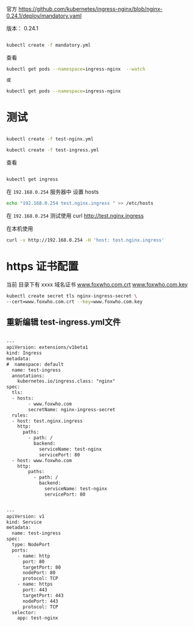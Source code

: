 





官方
https://github.com/kubernetes/ingress-nginx/blob/nginx-0.24.1/deploy/mandatory.yaml


版本： 0.24.1

```bash

kubectl create -f mandatory.yml

```

查看
```bash
kubectl get pods --namespace=ingress-nginx  --watch

或

kubectl get pods --namespace=ingress-nginx

```



# 测试

```bash

kubectl create -f test-nginx.yml

kubectl create -f test-ingress.yml
```
查看
```bash

kubectl get ingress
```


在 `192.168.0.254` 服务器中 设置 hosts
```bash
echo "192.168.0.254 test.nginx.ingress " >> /etc/hosts
```

在 `192.168.0.254` 测试使用
curl http://test.nginx.ingress

在本机使用
```bash
curl -v http://192.168.0.254 -H 'host: test.nginx.ingress'
```


# https 证书配置 
当前 目录下有 xxxx 域名证书   www.foxwho.com.crt www.foxwho.com.key

```bash
kubectl create secret tls nginx-ingress-secret \
--cert=www.foxwho.com.crt --key=www.foxwho.com.key 

```
## 重新编辑 test-ingress.yml文件

```xml

---
apiVersion: extensions/v1beta1
kind: Ingress
metadata:
#  namespace: default
  name: test-ingress
  annotations:
    kubernetes.io/ingress.class: "nginx"
spec:
  tls:
  - hosts:
        - www.foxwho.com
        secretName: nginx-ingress-secret
  rules:
  - host: test.nginx.ingress
    http:
      paths:
        - path: /
          backend:
            serviceName: test-nginx
            servicePort: 80
  - host: www.foxwho.com
    http:
        paths:
          - path: /
            backend:
              serviceName: test-nginx
              servicePort: 80


---
apiVersion: v1
kind: Service
metadata:
  name: test-ingress
spec:
  type: NodePort
  ports:
    - name: http
      port: 80
      targetPort: 80
      nodePort: 80
      protocol: TCP
    - name: https
      port: 443
      targetPort: 443
      nodePort: 443
      protocol: TCP
  selector:
    app: test-nginx
```